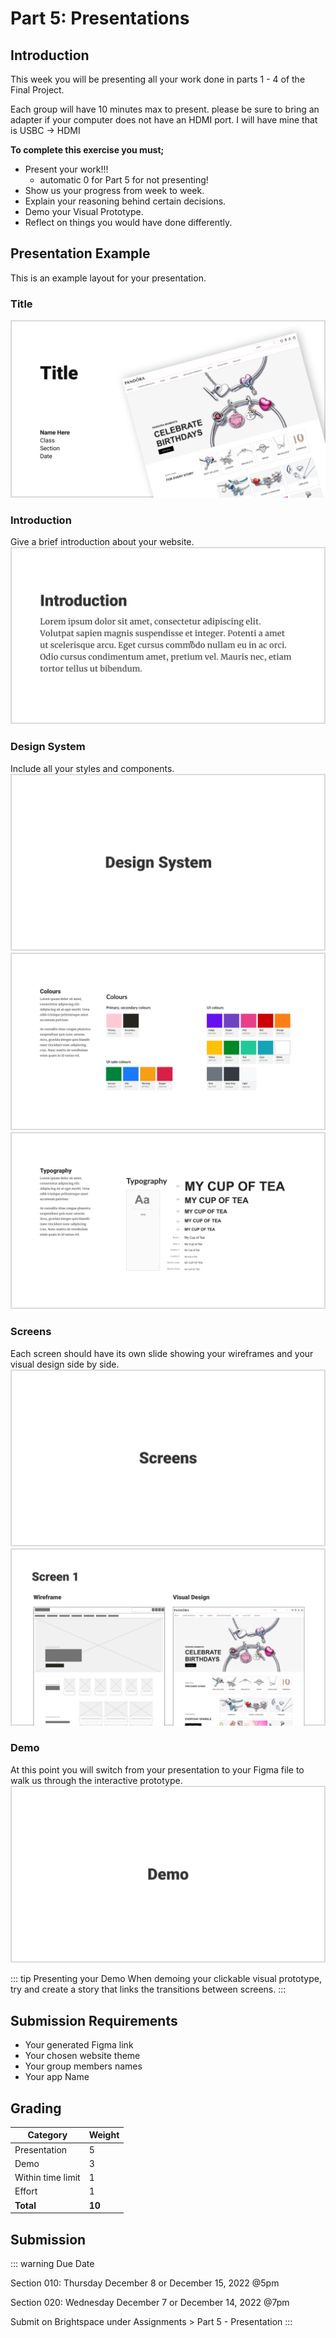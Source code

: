 # Part 5: Presentations

## Introduction

This week you will be presenting all your work done in parts 1 - 4 of the Final Project.

Each group will have 10 minutes max to present. please be sure to bring an adapter if your computer does not have an HDMI port. I will have mine that is USBC -> HDMI

**To complete this exercise you must;**

- Present your work!!!
  - automatic 0 for Part 5 for not presenting!
- Show us your progress from week to week.
- Explain your reasoning behind certain decisions.
- Demo your Visual Prototype.
- Reflect on things you would have done differently.

## Presentation Example

This is an example layout for your presentation.

### Title

![Sample Slide](./assets/sample-slide-1.png)

### Introduction

Give a brief introduction about your website.
![Sample Slide](./assets/sample-slide-2.png)

### Design System

Include all your styles and components.
![Sample Slide](./assets/sample-slide-3.png)
![Sample Slide](./assets/sample-slide-4.png)
![Sample Slide](./assets/sample-slide-5.png)

### Screens

Each screen should have its own slide showing your wireframes and your visual design side by side.
![Sample Slide](./assets/sample-slide-6.png)
![Sample Slide](./assets/sample-slide-7.png)

### Demo

At this point you will switch from your presentation to your Figma file to walk us through the interactive prototype.
![Sample Slide](./assets/sample-slide-8.png)

::: tip Presenting your Demo
When demoing your clickable visual prototype, try and create a story that links the transitions between screens.
:::

## Submission Requirements

- Your generated Figma link
- Your chosen website theme
- Your group members names
- Your app Name

## Grading

| Category          | Weight |
| ----------------- | ------ |
| Presentation      | 5      |
| Demo              | 3      |
| Within time limit | 1      |
| Effort            | 1      |
| **Total**         | **10** |

## Submission

::: warning Due Date

Section 010: Thursday December 8 or December 15, 2022 @5pm

Section 020: Wednesday December 7 or December 14, 2022 @7pm

Submit on Brightspace under Assignments > Part 5 - Presentation
:::
